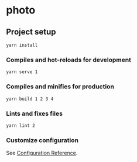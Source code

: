 # photo

## Project setup
```
yarn install
```

### Compiles and hot-reloads for development
```
yarn serve 1
```

### Compiles and minifies for production
```
yarn build 1 2 3 4
```

### Lints and fixes files
```
yarn lint 2
```

### Customize configuration
See [Configuration Reference](https://cli.vuejs.org/config/).
